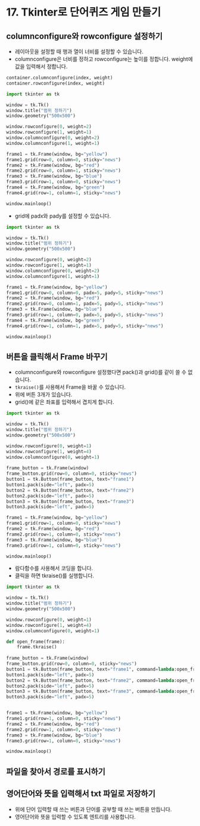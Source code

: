 # 17. Tkinter로 단어퀴즈 게임 만들기
## columnconfigure와 rowconfigure 설정하기
* 레이아웃을 설정할 때 행과 열이 너비를 설정할 수 있습니다.
* columnconfigure은 너비를 정하고 rowconfigure는 높이를 정합니다. weight에 값을 입력해서 정합니다.
```python
container.columnconfigure(index, weight)
container.rowconfigure(index, weight)
```

```python
import tkinter as tk

window = tk.Tk()
window.title("범위 정하기")
window.geometry("500x500")

window.rowconfigure(0, weight=2)
window.rowconfigure(1, weight=1)
window.columnconfigure(0, weight=2)
window.columnconfigure(1, weight=1)

frame1 = tk.Frame(window, bg="yellow")
frame1.grid(row=0, column=0, sticky="news")
frame2 = tk.Frame(window, bg="red")
frame2.grid(row=0, column=1, sticky="news")
frame3 = tk.Frame(window, bg="blue")
frame3.grid(row=1, column=0, sticky="news")
frame4 = tk.Frame(window, bg="green")
frame4.grid(row=1, column=1, sticky="news")

window.mainloop()
```

* grid에 padx와 pady를 설정할 수 있습니다.
```python
import tkinter as tk

window = tk.Tk()
window.title("범위 정하기")
window.geometry("500x500")

window.rowconfigure(0, weight=2)
window.rowconfigure(1, weight=1)
window.columnconfigure(0, weight=2)
window.columnconfigure(1, weight=1)

frame1 = tk.Frame(window, bg="yellow")
frame1.grid(row=0, column=0, padx=5, pady=5, sticky="news")
frame2 = tk.Frame(window, bg="red")
frame2.grid(row=0, column=1, padx=5, pady=5, sticky="news")
frame3 = tk.Frame(window, bg="blue")
frame3.grid(row=1, column=0, padx=5, pady=5, sticky="news")
frame4 = tk.Frame(window, bg="green")
frame4.grid(row=1, column=1, padx=5, pady=5, sticky="news")

window.mainloop()
```

## 버튼을 클릭해서 Frame 바꾸기
* columnconfigure와 rowconfigure 설정했다면 pack()과 grid()를 같이 쓸 수 없습니다.
* ```tkraise()```를 사용해서 Frame을 바꿀 수 있습니다.
* 위에 버튼 3개가 있습니다.
* grid()에 같은 좌표를 입력해서 겹치게 합니다. 
```python
import tkinter as tk

window = tk.Tk()
window.title("범위 정하기")
window.geometry("500x500")

window.rowconfigure(0, weight=1)
window.rowconfigure(1, weight=4)
window.columnconfigure(0, weight=1)
    
frame_button = tk.Frame(window)
frame_button.grid(row=0, column=0, sticky="news")
button1 = tk.Button(frame_button, text="frame1")
button1.pack(side="left", padx=5)
button2 = tk.Button(frame_button, text="frame2")
button2.pack(side="left", padx=5)
button3 = tk.Button(frame_button, text="frame3")
button3.pack(side="left", padx=5)

frame1 = tk.Frame(window, bg="yellow")
frame1.grid(row=1, column=0, sticky="news")
frame2 = tk.Frame(window, bg="red")
frame2.grid(row=1, column=0, sticky="news")
frame3 = tk.Frame(window, bg="blue")
frame3.grid(row=1, column=0, sticky="news")

window.mainloop()
```

* 람다함수를 사용해서 코딩을 합니다.
* 클릭을 하면 tkraise()를 실행합니다. 
```python
import tkinter as tk

window = tk.Tk()
window.title("범위 정하기")
window.geometry("500x500")

window.rowconfigure(0, weight=1)
window.rowconfigure(1, weight=4)
window.columnconfigure(0, weight=1)

def open_frame(frame):
    frame.tkraise()
    
frame_button = tk.Frame(window)
frame_button.grid(row=0, column=0, sticky="news")
button1 = tk.Button(frame_button, text="frame1", command=lambda:open_frame(frame1))
button1.pack(side="left", padx=5)
button2 = tk.Button(frame_button, text="frame2", command=lambda:open_frame(frame2))
button2.pack(side="left", padx=5)
button3 = tk.Button(frame_button, text="frame3", command=lambda:open_frame(frame3))
button3.pack(side="left", padx=5)


frame1 = tk.Frame(window, bg="yellow")
frame1.grid(row=1, column=0, sticky="news")
frame2 = tk.Frame(window, bg="red")
frame2.grid(row=1, column=0, sticky="news")
frame3 = tk.Frame(window, bg="blue")
frame3.grid(row=1, column=0, sticky="news")

window.mainloop()
```

## 파일을 찾아서 경로를 표시하기


## 영어단어와 뜻을 입력해서 txt 파일로 저장하기
* 위에 단어 입력할 때 쓰는 버튼과 단어를 공부할 때 쓰는 버튼을 만듭니다.
* 영어단어와 뜻을 입력할 수 있도록 엔트리를 사용합니다.

##

